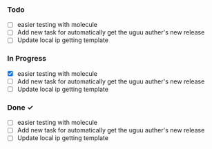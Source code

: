 ### Todo

- [ ] easier testing with molecule
- [ ] Add new task for automatically get the uguu auther's new release
- [ ] Update local ip getting template

### In Progress  

- [x] easier testing with molecule
- [ ] Add new task for automatically get the uguu auther's new release
- [ ] Update local ip getting template

### Done ✓  

- [ ] easier testing with molecule
- [ ] Add new task for automatically get the uguu auther's new release
- [ ] Update local ip getting template